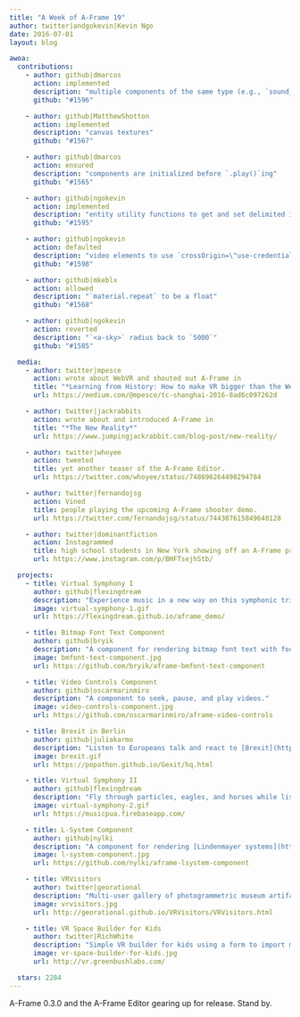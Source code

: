 ```yaml
---
title: "A Week of A-Frame 19"
author: twitter|andgokevin|Kevin Ngo
date: 2016-07-01
layout: blog

awoa:
  contributions:
    - author: github|dmarcos
      action: implemented
      description: "multiple components of the same type (e.g., `sound__1`, `sound__2`)"
      github: "#1596"

    - author: github|MatthewShotton
      action: implemented
      description: "canvas textures"
      github: "#1567"

    - author: github|dmarcos
      action: ensured
      description: "components are initialized before `.play()`ing"
      github: "#1565"

    - author: github|ngokevin
      action: implemented
      description: "entity utility functions to get and set delimited individual properties (e.g., `material.color`)"
      github: "#1595"

    - author: github|ngokevin
      action: defaulted
      description: "video elements to use `crossOrigin=\"use-credentials\"`"
      github: "#1598"

    - author: github|mkeblx
      action: allowed
      description: "`material.repeat` to be a float"
      github: "#1568"

    - author: github|ngokevin
      action: reverted
      description: "`<a-sky>` radius back to `5000`"
      github: "#1585"

  media:
    - author: twitter|mpesce
      action: wrote about WebVR and shouted out A-Frame in
      title: "*Learning from History: How to make VR bigger than the Web*"
      url: https://medium.com/@mpesce/tc-shanghai-2016-8ad6c097262d

    - author: twitter|jackrabbits
      action: wrote about and introduced A-Frame in
      title: "*The New Reality*"
      url: https://www.jumpingjackrabbit.com/blog-post/new-reality/

    - author: twitter|whoyee
      action: tweeted
      title: yet another teaser of the A-Frame Editor.
      url: https://twitter.com/whoyee/status/748696264498294784

    - author: twitter|fernandojsg
      action: Vined
      title: people playing the upcoming A-Frame shooter demo.
      url: https://twitter.com/fernandojsg/status/744307615849648128

    - author: twitter|dominantfiction
      action: Instagrammed
      title: high school students in New York showing off an A-Frame project.
      url: https://www.instagram.com/p/BHFTsejhStb/

  projects:
    - title: Virtual Symphony I
      author: github|flexingdream
      description: "Experience music in a new way on this symphonic trip through *Martin Garrix and Third Party - Lions in the Wild*."
      image: virtual-symphony-1.gif
      url: https://flexingdream.github.io/aframe_demo/

    - title: Bitmap Font Text Component
      author: github|bryik
      description: "A component for rendering bitmap font text with focus on signed distance field fonts."
      image: bmfont-text-component.jpg
      url: https://github.com/bryik/aframe-bmfont-text-component

    - title: Video Controls Component
      author: github|oscarmarinmiro
      description: "A component to seek, pause, and play videos."
      image: video-controls-component.jpg
      url: https://github.com/oscarmarinmiro/aframe-video-controls

    - title: Brexit in Berlin
      author: github|juliakarmo
      description: "Listen to Europeans talk and react to [Brexit](https://en.wikipedia.org/wiki/United_Kingdom_withdrawal_from_the_European_Union)."
      image: brexit.gif
      url: https://popathon.github.io/Gexit/hq.html

    - title: Virtual Symphony II
      author: github|flexingdream
      description: "Fly through particles, eagles, and horses while listening to *Chainsmokers - Inside Out (Remix)*."
      image: virtual-symphony-2.gif
      url: https://musicpua.firebaseapp.com/

    - title: L-System Component
      author: github|nylki
      description: "A component for rendering [Lindenmayer systems](https://en.wikipedia.org/wiki/L-system)."
      image: l-system-component.jpg
      url: https://github.com/nylki/aframe-lsystem-component

    - title: VRVisitors
      author: twitter|georational
      description: "Multi-user gallery of photogrammetric museum artifacts."
      image: vrvisitors.jpg
      url: http://georational.github.io/VRVisitors/VRVisitors.html

    - title: VR Space Builder for Kids
      author: twitter|RichWhite
      description: "Simple VR builder for kids using a form to import models and images."
      image: vr-space-builder-for-kids.jpg
      url: http://vr.greenbushlabs.com/

  stars: 2284
---
```


A-Frame 0.3.0 and the A-Frame Editor gearing up for release. Stand by.
